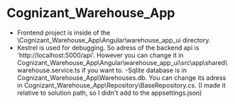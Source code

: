 # Cognizant_Warehouse_App

- Frontend project is inside of the \Cognizant_Warehouse_App\Angular\warehouse_app_ui directory. 
- Kestrel is used for debugging. So adress of the backend api is 'http://localhost:5000/api'. 
However you can change it in Cognizant_Warehouse_App\Angular\warehouse_app_ui\src\app\shared\warehouse.service.ts if you want to.
-Sqlite database is in Cognizant_Warehouse_App\Warehouses.db. You can change its adress in Cognizant_Warehouse_App\Repository\BaseRepository.cs.
(I made it relative to solution path, so I didn't add to the appsettings.json)
